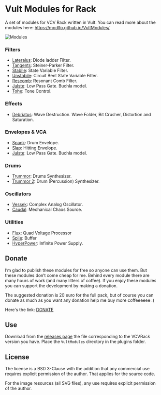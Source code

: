 # Vult Modules for Rack

A set of modules for VCV Rack written in Vult. You can read more about the modules here: https://modlfo.github.io/VultModules/


![Modules](https://modlfo.github.io/VultModules/images/modules.png "Modules")

### Filters
- [Lateralus](https://modlfo.github.io/VultModules/lateralus/): Diode ladder Filter.
- [Tangents](https://modlfo.github.io/VultModules/tangents/): Steiner-Parker Filter.
- [Stabile](https://modlfo.github.io/VultModules/stabile/): State Variable Filter.
- [Unstabile](https://modlfo.github.io/VultModules/unstabile/): Circuit Bent State Variable Filter.
- [Rescomb](https://modlfo.github.io/VultModules/rescomb/): Resonant Comb Filter.
- [Julste](https://modlfo.github.io/VultModules/julste/): Low Pass Gate. Buchla model.
- [Tohe](https://modlfo.github.io/VultModules/tohe/): Tone Control.

### Effects
- [Debriatus](https://modlfo.github.io/VultModules/debriatus/): Wave Destruction. Wave Folder, Bit Crusher, Distortion and Saturation.

### Envelopes & VCA
- [Spank](https://modlfo.github.io/VultModules/spank/): Drum Envelope.
- [Slap](https://modlfo.github.io/VultModules/slap/): Hitting Envelope.
- [Julste](https://modlfo.github.io/VultModules/julste/): Low Pass Gate. Buchla model.

### Drums
- [Trummor](https://modlfo.github.io/VultModules/trummor/): Drums Synthesizer.
- [Trummor 2](https://modlfo.github.io/VultModules/trummor2/): Drum (Percussion) Synthesizer.

### Oscillators
- [Vessek](https://modlfo.github.io/VultModules/vessek/): Complex Analog Oscillator.
- [Caudal](https://modlfo.github.io/VultModules/caudal/): Mechanical Chaos Source.

### Utilities
- [Flux](https://modlfo.github.io/VultModules/flux/): Quad Voltage Processor
- [Splie](https://modlfo.github.io/VultModules/splie/): Buffer
- [HyperPower](https://modlfo.github.io/VultModules/hyperpower/): Infinite Power Supply.

## Donate

I’m glad to publish these modules for free so anyone can use them. But these modules don’t come cheap for me. Behind every module there are many hours of work (and many litters of coffee). If you enjoy these modules you can support the development by making a donation.

The suggested donation is 20 euro for the full pack, but of course you can donate as much as you want any donation help me buy more coffeeeeee :)

Here's the link: [DONATE](https://www.paypal.me/VultModules) 

## Use

Download from the [releases page](https://github.com/modlfo/VultModules/releases) the file corresponding to the VCVRack version you have. Place the `VultModules` directory in the plugins folder.


## License

The license is a BSD 3-Clause with the addition that any commercial use requires explicit permission of the author. That applies for the source code.

For the image resources (all SVG files), any use requires explicit permission of the author.
